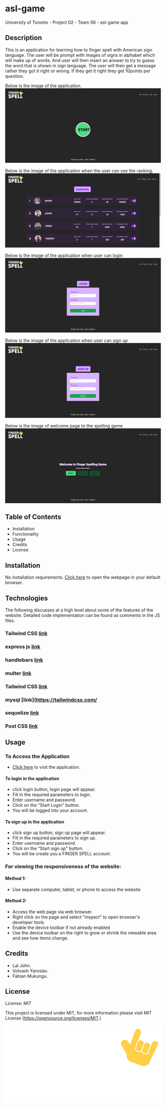 # asl-game

University of Toronto - Project 02 - Team 06 - asl-game app

## Description

This is an application for learning how to finger spell with American sign language.  The user will be prompt with images of signs in alphabet which will make up of words. And user will then insert an answer to try to guess the word that is shown in sign language. The user will then get a message rather they got it right or wrong. If they get it right they get 10points per question.​



Below is the image of the application.
![Homepage](./public/image/FingerSpellimg/ASL%20Fingerspelling%20Game%20-%20Cent%20Browser%202023-03-06%2010_59_55%20AM.png)

Below is the image of the application when the user can see the ranking.
![Ranking page](./public/image/FingerSpellimg/ASL%20Fingerspelling%20Game%20-%20Cent%20Browser%202023-03-06%2011_01_06%20AM.png)

Below is the image of the application when user can login
![Login page](./public/image/FingerSpellimg/ASL%20Fingerspelling%20Game%20-%20Cent%20Browser%202023-03-06%2011_01_21%20AM.png)

Below is the image of the application when user can sign up
![Mars Exploration](./public/image/FingerSpellimg/ASL%20Fingerspelling%20Game%20-%20Cent%20Browser%202023-03-06%2011_01_53%20AM.png)

Below is the image of welcome page to the spelling game
![Captian's log](./public/image/FingerSpellimg/ASL%20Fingerspelling%20Game%20-%20Cent%20Browser%202023-03-06%2011_09_12%20AM.png)


## Table of Contents

- Installation
- Functionality
- Usage
- Credits
- License

## Installation

No installation requirements. [Click here](https://asl-fingerspelling-game.herokuapp.com/) to open the webpage in your default browser.



## Technologies

The following discusses at a high level about some of the features of the website. Detailed code implementation can be found as comments in the JS files.

### Tailwind CSS [link](https://tailwindcss.com/)

### express js [link](https://expressjs.com/)

### handlebars​ [link](https://handlebarsjs.com/)

### multer [link](https://www.npmjs.com/package/multer)

### Tailwind CSS [link](https://postcss.org/)

### mysql [link](https://tailwindcss.com/

### sequelize​ [link](https://sequelize.org/)

### Post CSS [link](https://postcss.org/)




## Usage

### To Access the Application

- [Click here](https://asl-fingerspelling-game.herokuapp.com/) to visit the application.



#### To login in the application

- click login button, login page will appear.
- Fill in the required parameters to login.
- Enter username and password.
- Click on the "Start Login" button.
- You will be logged into your account.

#### To sign up in the application

- click sign up button, sign up page will appear.
- Fill in the required parameters to sign up.
- Enter username and password.
- Click on the "Start sign up" button.
- You will be create you a FINGER SPELL account.



### For viewing the responsiveness of the website:

#### Method 1:

- Use separate computer, tablet, or phone to access the website

#### Method 2:

- Access the web page via web browser.
- Right click on the page and select "inspect" to open browser's developer tools
- Enable the device toolbar if not already enabled
- Use the device toolbar on the right to grow or shrink the viewable area and see how items change.


## Credits

- Lai John.
- Volvash Yaroslav.
- Fabian Mukungu.


## License
License: MIT

This project is licensed under MIT, for more information please visit MIT License (https://opensource.org/licenses/MIT.)



![Spell finger](./public/image/finger-spell-logo.svg)